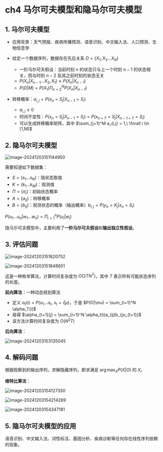 # ch4 马尔可夫模型和隐马尔可夫模型

## 1. 马尔可夫模型

- 应用背景：天气预报、疾病传播预测、语音识别、中文输入法、人口预测、生物信息学

- 给定一个数据序列，数据存在先后关系 $D = \{X_1, X_2 \dots X_N\}$
    - 一阶马尔可夫假设：当前时刻 $n$ 的状态只与上一个时刻 $n-1$ 的状态相关，而与时刻 $n-2$ 及其之前时刻的状态无关
    - $P(X_n|X_{n-1}\dots X_2, X_1) \approx P(X_n | X_{n-1})$
    - $P(D|M)=P(X_1) \Pi_{n=2}^N P(X_n|X_{n-1})$
- 转移概率：$a_{i,j} = P(x_n = S_j | X_{n-1} = S_i)$
    - $a_{i,j} \ge 0$
    - 时间不变性：$P(x_n = S_j | X_{n-1} = S_i) = P(x_{n+T} = S_j | X_{n-1+T} = S_i)$
    - 可以生成转移概率矩阵，其中 $\sum_{j=1}^M a_{i,j} = 1,\ \forall i \in [1,M]$

## 2. 隐马尔可夫模型

![image-20241203151144950](C:/Users/doure/AppData/Roaming/Typora/typora-user-images/image-20241203151144950.png)

需要知道如下数据集：

- $S = \{s_1 \dots s_N\}$：隐状态取值
- $K = \{k_1 \dots k_M\}$：观测值
- $\Pi = \{\pi_i\}$：初始状态概率
- $A = \{a_{ij}\}$：转移概率
- $B = \{b_{ij}\}$：观测状态的概率（输出概率）$b_{i,j} = P(y_n = K_j | x_n = S_i)$

$P(u_1\dots u_n|w_1\dots w_n) = \Pi_{i=1}^n P(u_i|w_i)$

隐马尔可夫模型中，主要利用了**一阶马尔可夫假设**和**输出独立性假设**。

## 3. 评估问题

![image-20241203151820752](C:/Users/doure/AppData/Roaming/Typora/typora-user-images/image-20241203151820752.png)

![image-20241203151848651](C:/Users/doure/AppData/Roaming/Typora/typora-user-images/image-20241203151848651.png)

这是一种枚举算法，计算时间复杂度为 $O(2TN^T)$，其中 $T$ 表示所有可能状态序列的长度。

**前向算法**：一种动态规划算法

- 定义 $\alpha_t(i) = P(o_1 \dots o_t,\ x_t = i | \mu)$，于是 $P(O|\mu) = \sum_{i=1}^N \alpha_T(i)$
- 易得 $\alpha_{t+1}(j) = \sum_{i=1}^N \alpha_t(i)a_{ij}b_{jo_{t+1}}$
- 该方法计算时间复杂度为 $O(N^2T)$

**后向算法**：

![image-20241203153135045](C:/Users/doure/AppData/Roaming/Typora/typora-user-images/image-20241203153135045.png)

## 4. 解码问题

根据观察到的输出序列，求解隐藏序列，即求满足 $\arg\max_X P(X|O)$ 的 $X$。

**维特比算法**：

![image-20241203154127350](C:/Users/doure/AppData/Roaming/Typora/typora-user-images/image-20241203154127350.png)

![image-20241203154214289](C:/Users/doure/AppData/Roaming/Typora/typora-user-images/image-20241203154214289.png)

![image-20241203154347181](C:/Users/doure/AppData/Roaming/Typora/typora-user-images/image-20241203154347181.png)

## 5. 隐马尔可夫模型的应用

语音识别、中文输入法、词性标注、基因分析、疾病诊断等任何存在线性序列依赖的现象。